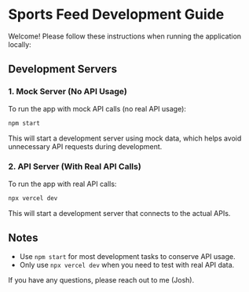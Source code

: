 # Sports Feed Development Guide

Welcome! Please follow these instructions when running the application locally:

## Development Servers

### 1. Mock Server (No API Usage)
To run the app with mock API calls (no real API usage):

```bash
npm start
```

This will start a development server using mock data, which helps avoid unnecessary API requests during development.

### 2. API Server (With Real API Calls)
To run the app with real API calls:

```bash
npx vercel dev
```

This will start a development server that connects to the actual APIs.

## Notes

- Use `npm start` for most development tasks to conserve API usage.
- Only use `npx vercel dev` when you need to test with real API data.

If you have any questions, please reach out to me (Josh).